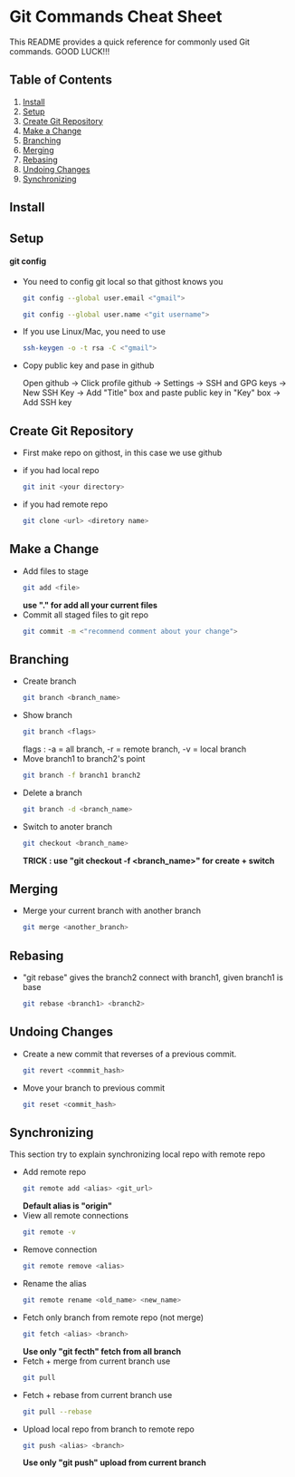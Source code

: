 Git Commands Cheat Sheet
========================

This README provides a quick reference for commonly used Git commands. GOOD LUCK!!!

Table of Contents
-----------------

1. [Install](#install)
1. [Setup](#setup)
2. [Create Git Repository](#create-git-repo)
4. [Make a Change](#makechange)
3. [Branching](#branching)
4. [Merging](#merging)
5. [Rebasing](#rebase)
6. [Undoing Changes](#undoing-changes)
7. [Synchronizing](#sync)

Install <a name="install"></a>
-------

Setup <a name="setup"></a>
-----
#### git config
- You need to config git local so that githost knows you
	```sh
	git config --global user.email <"gmail">
	```
	```sh
	git config --global user.name <"git username">
	```
- If you use Linux/Mac, you need to use
	```sh
	ssh-keygen -o -t rsa -C <"gmail">
	```
- Copy public key and pase in github
	
	Open github -> Click profile github -> Settings -> SSH and GPG keys -> New SSH Key -> Add "Title" box and paste public key in "Key" box -> Add SSH key
	<!-- insert a picture for put key -->

Create Git Repository <a name="create-git-repo"></a>
--------------
- First make repo on githost, in this case we use github

	<!-- maybe insert a picture -->

- if you had local repo
	
	```sh
	git init <your directory>
	```
- if you had remote repo
	```sh
	git clone <url> <diretory name>
	```

Make a Change <a name="makechange"></a>
-------------
- Add files to stage
	```sh
	git add <file>
	```
	**use "." for add all your current files**
- Commit all staged files to git repo
	```sh
	git commit -m <"recommend comment about your change">
	```

Branching <a name="branching"></a>
---------

- Create branch
	```sh
	git branch <branch_name>
	```
- Show branch
	```sh
	git branch <flags>
	```
	flags : -a = all branch, -r = remote branch, -v = local branch
- Move branch1 to branch2's point
	```sh
	git branch -f branch1 branch2
	```
- Delete a branch
	```sh
	git branch -d <branch_name>
	```
- Switch to anoter branch
	```sh
	git checkout <branch_name>
	```
	**TRICK : use "git checkout -f <branch_name>" for create + switch**

Merging <a name="merging"></a>
-------
- Merge your current branch with another branch
	```sh
	git merge <another_branch>
	```
Rebasing <a name="rebase"></a>
--------

- "git rebase" gives the branch2 connect with branch1,
given branch1 is base
	```sh
	git rebase <branch1> <branch2>
	```

Undoing Changes <a name="undoing-changes"></a>
---------------
- Create a new commit that reverses of a previous commit.
	```sh
	git revert <commmit_hash>
	```
- Move your branch to previous commit
	```sh
	git reset <commit_hash>
	```

Synchronizing <a name="sync"></a>
-------------
This section try to explain synchronizing local repo with remote repo
- Add remote repo
	```sh
	git remote add <alias> <git_url>
	```
	**Default alias is "origin"**
- View all remote connections
	```sh
	git remote -v
	```
- Remove connection
	```sh
	git remote remove <alias>
	```
- Rename the alias
	```sh
	git remote rename <old_name> <new_name>
	```
- Fetch only branch from remote repo (not merge)
	```sh
	git fetch <alias> <branch>
	```
	**Use only "git fecth" fetch from all branch**
- Fetch + merge from current branch use
	```sh
	git pull
	```
- Fetch + rebase from current branch use
	```sh
	git pull --rebase
	```
- Upload local repo from branch to remote repo
	```sh
	git push <alias> <branch>
	```
	**Use only "git push" upload from current branch**